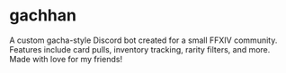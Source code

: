 # gachhan
A custom gacha-style Discord bot created for a small FFXIV community. Features include card pulls, inventory tracking, rarity filters, and more. Made with love for my friends!
